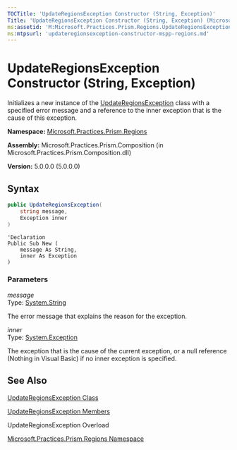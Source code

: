 ```yaml
---
TOCTitle: 'UpdateRegionsException Constructor (String, Exception)'
Title: 'UpdateRegionsException Constructor (String, Exception) (Microsoft.Practices.Prism.Regions)'
ms:assetid: 'M:Microsoft.Practices.Prism.Regions.UpdateRegionsException.\#ctor(System.String,System.Exception)'
ms:mtpsurl: 'updateregionsexception-constructor-mspp-regions.md'
---
```


# UpdateRegionsException Constructor (String, Exception)

Initializes a new instance of the [UpdateRegionsException](updateregionsexception-class-mspp-regions) class with a specified error message and a reference to the inner exception that is the cause of this exception.

**Namespace:** [Microsoft.Practices.Prism.Regions](mspp-regions-namespace)

**Assembly:** Microsoft.Practices.Prism.Composition (in Microsoft.Practices.Prism.Composition.dll)

**Version:** 5.0.0.0 (5.0.0.0)
## Syntax
```C#
public UpdateRegionsException(
	string message,
	Exception inner
)
```
```VB
'Declaration
Public Sub New ( 
	message As String,
	inner As Exception
)
```
### Parameters

*message*  
Type: [System.String](http://msdn.microsoft.com/en-us/library/s1wwdcbf)

The error message that explains the reason for the exception.

*inner*  
Type: [System.Exception](http://msdn.microsoft.com/en-us/library/c18k6c59)

The exception that is the cause of the current exception, or a null reference (Nothing in Visual Basic) if no inner exception is specified.

## See Also
[UpdateRegionsException Class](updateregionsexception-class-mspp-regions)

[UpdateRegionsException Members](updateregionsexception-members-mspp-regions)

UpdateRegionsException Overload

[Microsoft.Practices.Prism.Regions Namespace](mspp-regions-namespace)
